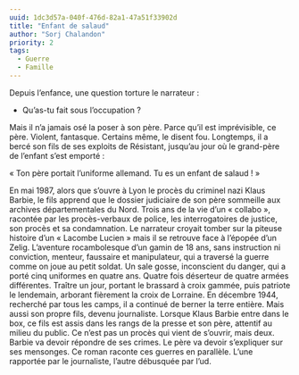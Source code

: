 ```yaml
---
uuid: 1dc3d57a-040f-476d-82a1-47a51f33902d
title: "Enfant de salaud"
author: "Sorj Chalandon"
priority: 2
tags:
  - Guerre
  - Famille
---
```


Depuis l’enfance, une question torture le narrateur :

- Qu’as-tu fait sous l’occupation ?

Mais il n’a jamais osé la poser à son père. Parce qu’il est imprévisible, ce père. Violent, fantasque. Certains même, le disent fou. Longtemps, il a bercé son fils de ses exploits de Résistant, jusqu’au jour où le grand-père de l’enfant s’est emporté :

« Ton père portait l’uniforme allemand. Tu es un enfant de salaud ! »

En mai 1987, alors que s’ouvre à Lyon le procès du criminel nazi Klaus Barbie, le fils apprend que le dossier judiciaire de son père sommeille aux archives départementales du Nord. Trois ans de la vie d’un « collabo », racontée par les procès-verbaux de police, les interrogatoires de justice, son procès et sa condamnation. Le narrateur croyait tomber sur la piteuse histoire d’un « Lacombe Lucien » mais il se retrouve face à l’épopée d’un Zelig.
L’aventure rocambolesque d’un gamin de 18 ans, sans instruction ni conviction, menteur, faussaire et manipulateur, qui a traversé la guerre comme on joue au petit soldat. Un sale gosse, inconscient du danger, qui a porté cinq uniformes en quatre ans. Quatre fois déserteur de quatre armées différentes. Traître un jour, portant le brassard à croix gammée, puis patriote le lendemain, arborant fièrement la croix de Lorraine. En décembre 1944, recherché par tous les camps, il a continué de berner la terre entière. Mais aussi son propre fils, devenu journaliste. Lorsque Klaus Barbie entre dans le box, ce fils est assis dans les rangs de la presse et son père, attentif au milieu du public. Ce n’est pas un procès qui vient de s’ouvrir, mais deux. Barbie va devoir répondre de ses crimes. Le père va devoir s’expliquer sur ses mensonges. Ce roman raconte ces guerres en parallèle. L’une rapportée par le journaliste, l’autre débusquée par l’ud.


